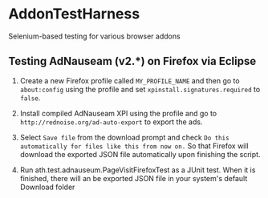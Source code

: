 # AddonTestHarness
Selenium-based testing for various browser addons

## Testing AdNauseam (v2.*) on Firefox via Eclipse

1. Create a new Firefox profile called ```MY_PROFILE_NAME``` and then go to ```about:config``` using the profile and set ```xpinstall.signatures.required``` to ```false```.

2. Install compiled AdNauseam XPI using the profile and go to ```http://rednoise.org/ad-auto-export``` to export the ads.

3. Select ```Save file``` from the download prompt and check ```Do this automatically for files like this from now on.``` So that Firefox will download the exported JSON file automatically upon finishing the script.

4. Run ath.test.adnauseum.PageVisitFirefoxTest as a JUnit test. When it is finished, there will an be exported JSON file in your system's default Download folder
